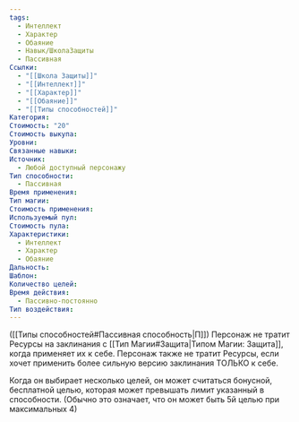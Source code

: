 ```yaml
---
tags:
  - Интеллект
  - Характер
  - Обаяние
  - Навык/ШколаЗащиты
  - Пассивная
Ссылки:
  - "[[Школа Защиты]]"
  - "[[Интеллект]]"
  - "[[Характер]]"
  - "[[Обаяние]]"
  - "[[Типы способностей]]"
Категория: 
Стоимость: "20"
Стоимость выкупа: 
Уровни: 
Связанные навыки: 
Источник:
  - Любой доступный персонажу
Тип способности:
  - Пассивная
Время применения: 
Тип магии: 
Стоимость применения: 
Используемый пул: 
Стоимость пула: 
Характеристики:
  - Интеллект
  - Характер
  - Обаяние
Дальность: 
Шаблон: 
Количество целей: 
Время действия:
  - Пассивно-постоянно
Тип воздействия:
---
```

([[Типы способностей#Пассивная способность|П]]) Персонаж не тратит Ресурсы на заклинания с [[Тип Магии#Защита|Типом Магии: Защита]], когда применяет их к себе. Персонаж также не тратит Ресурсы, если хочет применить более сильную версию заклинания ТОЛЬКО к себе. 

Когда он выбирает несколько целей, он может считаться бонусной, бесплатной целью, которая может превышать лимит указанный в способности. (Обычно это означает, что он может быть 5й целью при максимальных 4)